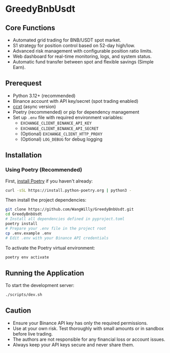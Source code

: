 # GreedyBnbUsdt

## Core Functions

- Automated grid trading for BNB/USDT spot market.
- S1 strategy for position control based on 52-day high/low.
- Advanced risk management with configurable position ratio limits.
- Web dashboard for real-time monitoring, logs, and system status.
- Automatic fund transfer between spot and flexible savings (Simple Earn).

## Prerequest

- Python 3.12+ (recommended)
- Binance account with API key/secret (spot trading enabled)
- [ccxt](https://github.com/ccxt/ccxt) (async version)
- Poetry (recommended) or pip for dependency management
- Set up `.env` file with required environment variables:
  - `EXCHANGE_CLIENT_BINANCE_API_KEY`
  - `EXCHANGE_CLIENT_BINANCE_API_SECRET`
  - (Optional) `EXCHANGE_CLIENT_HTTP_PROXY`
  - (Optional) `LOG_DEBUG` for debug logging

## Installation

### Using Poetry (Recommended)

First, [install Poetry](https://python-poetry.org/docs/#installation) if you haven't already:

```bash
curl -sSL https://install.python-poetry.org | python3 -
```

Then install the project dependencies:

```bash
git clone https://github.com/WangWilly/GreedyBnbUsdt.git
cd GreedyBnbUsdt
# Install all dependencies defined in pyproject.toml
poetry install
# Prepare your .env file in the project root
cp .env.example .env
# Edit .env with your Binance API credentials
```

To activate the Poetry virtual environment:

```bash
poetry env activate
```

## Running the Application

To start the development server:

```bash
./scripts/dev.sh
```

## Caution

- Ensure your Binance API key has only the required permissions.
- Use at your own risk. Test thoroughly with small amounts or in sandbox before live trading.
- The authors are not responsible for any financial loss or account issues.
- Always keep your API keys secure and never share them.
